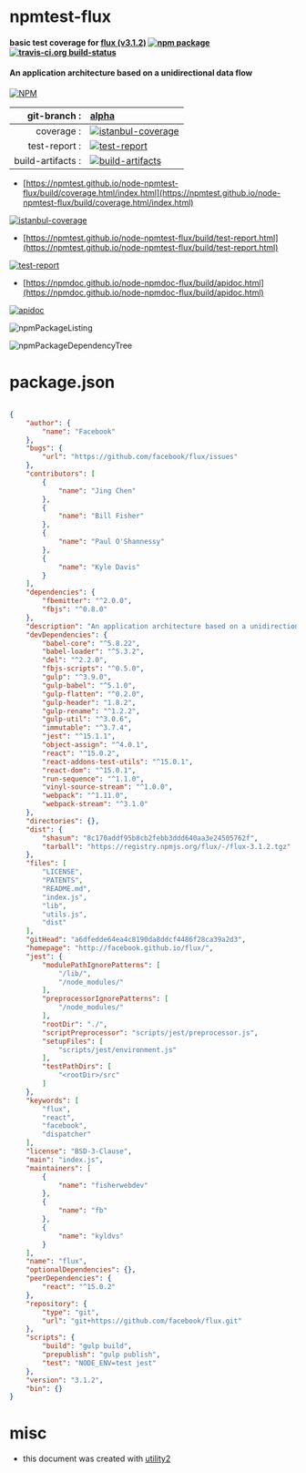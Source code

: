 # npmtest-flux

#### basic test coverage for  [flux (v3.1.2)](http://facebook.github.io/flux/)  [![npm package](https://img.shields.io/npm/v/npmtest-flux.svg?style=flat-square)](https://www.npmjs.org/package/npmtest-flux) [![travis-ci.org build-status](https://api.travis-ci.org/npmtest/node-npmtest-flux.svg)](https://travis-ci.org/npmtest/node-npmtest-flux)

#### An application architecture based on a unidirectional data flow

[![NPM](https://nodei.co/npm/flux.png?downloads=true&downloadRank=true&stars=true)](https://www.npmjs.com/package/flux)

| git-branch : | [alpha](https://github.com/npmtest/node-npmtest-flux/tree/alpha)|
|--:|:--|
| coverage : | [![istanbul-coverage](https://npmtest.github.io/node-npmtest-flux/build/coverage.badge.svg)](https://npmtest.github.io/node-npmtest-flux/build/coverage.html/index.html)|
| test-report : | [![test-report](https://npmtest.github.io/node-npmtest-flux/build/test-report.badge.svg)](https://npmtest.github.io/node-npmtest-flux/build/test-report.html)|
| build-artifacts : | [![build-artifacts](https://npmtest.github.io/node-npmtest-flux/glyphicons_144_folder_open.png)](https://github.com/npmtest/node-npmtest-flux/tree/gh-pages/build)|

- [https://npmtest.github.io/node-npmtest-flux/build/coverage.html/index.html](https://npmtest.github.io/node-npmtest-flux/build/coverage.html/index.html)

[![istanbul-coverage](https://npmtest.github.io/node-npmtest-flux/build/screenCapture.buildCi.browser.%252Ftmp%252Fbuild%252Fcoverage.lib.html.png)](https://npmtest.github.io/node-npmtest-flux/build/coverage.html/index.html)

- [https://npmtest.github.io/node-npmtest-flux/build/test-report.html](https://npmtest.github.io/node-npmtest-flux/build/test-report.html)

[![test-report](https://npmtest.github.io/node-npmtest-flux/build/screenCapture.buildCi.browser.%252Ftmp%252Fbuild%252Ftest-report.html.png)](https://npmtest.github.io/node-npmtest-flux/build/test-report.html)

- [https://npmdoc.github.io/node-npmdoc-flux/build/apidoc.html](https://npmdoc.github.io/node-npmdoc-flux/build/apidoc.html)

[![apidoc](https://npmdoc.github.io/node-npmdoc-flux/build/screenCapture.buildCi.browser.%252Ftmp%252Fbuild%252Fapidoc.html.png)](https://npmdoc.github.io/node-npmdoc-flux/build/apidoc.html)

![npmPackageListing](https://npmtest.github.io/node-npmtest-flux/build/screenCapture.npmPackageListing.svg)

![npmPackageDependencyTree](https://npmtest.github.io/node-npmtest-flux/build/screenCapture.npmPackageDependencyTree.svg)



# package.json

```json

{
    "author": {
        "name": "Facebook"
    },
    "bugs": {
        "url": "https://github.com/facebook/flux/issues"
    },
    "contributors": [
        {
            "name": "Jing Chen"
        },
        {
            "name": "Bill Fisher"
        },
        {
            "name": "Paul O'Shannessy"
        },
        {
            "name": "Kyle Davis"
        }
    ],
    "dependencies": {
        "fbemitter": "^2.0.0",
        "fbjs": "^0.8.0"
    },
    "description": "An application architecture based on a unidirectional data flow",
    "devDependencies": {
        "babel-core": "^5.8.22",
        "babel-loader": "^5.3.2",
        "del": "^2.2.0",
        "fbjs-scripts": "^0.5.0",
        "gulp": "^3.9.0",
        "gulp-babel": "^5.1.0",
        "gulp-flatten": "^0.2.0",
        "gulp-header": "1.8.2",
        "gulp-rename": "^1.2.2",
        "gulp-util": "^3.0.6",
        "immutable": "^3.7.4",
        "jest": "^15.1.1",
        "object-assign": "^4.0.1",
        "react": "^15.0.2",
        "react-addons-test-utils": "^15.0.1",
        "react-dom": "^15.0.1",
        "run-sequence": "^1.1.0",
        "vinyl-source-stream": "^1.0.0",
        "webpack": "^1.11.0",
        "webpack-stream": "^3.1.0"
    },
    "directories": {},
    "dist": {
        "shasum": "8c170addf95b8cb2febb3ddd640aa3e24505762f",
        "tarball": "https://registry.npmjs.org/flux/-/flux-3.1.2.tgz"
    },
    "files": [
        "LICENSE",
        "PATENTS",
        "README.md",
        "index.js",
        "lib",
        "utils.js",
        "dist"
    ],
    "gitHead": "a6dfedde64ea4c8190da8ddcf4486f28ca39a2d3",
    "homepage": "http://facebook.github.io/flux/",
    "jest": {
        "modulePathIgnorePatterns": [
            "/lib/",
            "/node_modules/"
        ],
        "preprocessorIgnorePatterns": [
            "/node_modules/"
        ],
        "rootDir": "./",
        "scriptPreprocessor": "scripts/jest/preprocessor.js",
        "setupFiles": [
            "scripts/jest/environment.js"
        ],
        "testPathDirs": [
            "<rootDir>/src"
        ]
    },
    "keywords": [
        "flux",
        "react",
        "facebook",
        "dispatcher"
    ],
    "license": "BSD-3-Clause",
    "main": "index.js",
    "maintainers": [
        {
            "name": "fisherwebdev"
        },
        {
            "name": "fb"
        },
        {
            "name": "kyldvs"
        }
    ],
    "name": "flux",
    "optionalDependencies": {},
    "peerDependencies": {
        "react": "^15.0.2"
    },
    "repository": {
        "type": "git",
        "url": "git+https://github.com/facebook/flux.git"
    },
    "scripts": {
        "build": "gulp build",
        "prepublish": "gulp publish",
        "test": "NODE_ENV=test jest"
    },
    "version": "3.1.2",
    "bin": {}
}
```



# misc
- this document was created with [utility2](https://github.com/kaizhu256/node-utility2)
